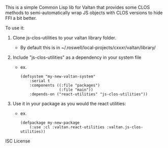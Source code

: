 This is a simple Common Lisp lib for Valtan that provides some CLOS methods to semi-automatically wrap JS objects with CLOS versions to hide FFI a bit better.

To use it: 
1. Clone js-clos-utilities to your valtan library folder.
    * By default this is in ~/.roswell/local-projects/cxxxr/valtan/library/

2. Include "js-clos-utilities" as a dependency in your system file
    * ex. 
        ```
        (defsystem "my-new-valtan-system"
            :serial t
            :components ((:file "packages")
                         (:file "main"))
            :depends-on ("react-utilities" "js-clos-utilities"))
        ```
3. Use it in your package as you would the react utilities:
    * ex.  
        ```
        (defpackage my-new-package
            (:use :cl :valtan.react-utilities :valtan.js-clos-utilities))
        ```

ISC License
